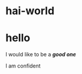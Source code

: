 # hai-world
<!DOCTYPE>
<html>
  <head>
    <title> hai world</title>
  </head>
  
  <body>
    <h1> hello </h1>
    <p>
      I would like to be a <i> <b>good one</b></i>
    </p>
    <div> I am confident </div>
  </body>
  </html>



